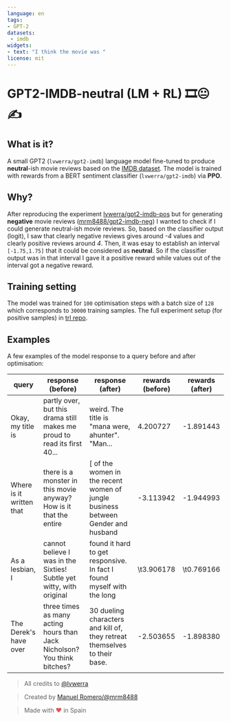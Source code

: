 ```yaml
---
language: en
tags:
- GPT-2
datasets:
 - imdb
widgets:
- text: "I think the movie was "
license: mit
---
```


# GPT2-IMDB-neutral (LM + RL) 🎞😐✍

## What is it?
A small GPT2 (`lvwerra/gpt2-imdb`) language model fine-tuned to produce **neutral**-ish movie reviews based on the [IMDB dataset](https://www.kaggle.com/lakshmi25npathi/imdb-dataset-of-50k-movie-reviews). The model is trained with rewards from a BERT sentiment classifier (`lvwerra/gpt2-imdb`) via **PPO**.

## Why?
After reproducing the experiment [lvwerra/gpt2-imdb-pos](https://huggingface.co/lvwerra/gpt2-imdb-pos) but for generating **negative** movie reviews ([mrm8488/gpt2-imdb-neg](https://huggingface.co/mrm8488/gpt2-imdb-neg)) I wanted to check if I could generate neutral-ish movie reviews. So, based on the classifier output (logit), I saw that clearly negative reviews gives around *-4* values and clearly positive reviews around *4*. Then, it was esay to establish an interval ```[-1.75,1.75]``` that it could be considered as **neutral**. So if the classifier output was in that interval I gave it a positive reward while values out of the interval got a negative reward.

## Training setting
The model was trained for `100` optimisation steps with a batch size of `128` which corresponds to `30000` training samples. The full experiment setup (for positive samples) in [trl repo](https://lvwerra.github.io/trl/04-gpt2-sentiment-ppo-training/).

## Examples
A few examples of the model response to a query before and after optimisation:

| query | response (before) | response (after) | rewards (before) | rewards (after) |
|-------|-------------------|------------------|------------------|-----------------|
|Okay, my title is|partly over, but this drama still makes me proud to read its first 40...|weird. The title is "mana were, ahunter". "Man...|4.200727 |-1.891443|
|Where is it written that|there is a monster in this movie anyway? How is it that the entire|[ of the women in the recent women of jungle business between Gender and husband| -3.113942| -1.944993|
|As a lesbian, I|cannot believe I was in the Sixties! Subtle yet witty, with original| found it hard to get responsive. In fact I found myself with the long|\t3.906178|\t0.769166|
|The Derek's have over|three times as many acting hours than Jack Nicholson? You think bitches?|30 dueling characters and kill of, they retreat themselves to their base.|-2.503655| -1.898380|


> All credits to [@lvwerra](https://twitter.com/lvwerra)

> Created by [Manuel Romero/@mrm8488](https://twitter.com/mrm8488)

> Made with <span style="color: #e25555;">&hearts;</span> in Spain

